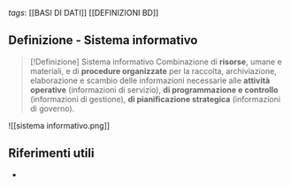 *tags*: [[BASI DI DATI]] [[DEFINIZIONI BD]]

## Definizione - Sistema informativo 

> [!Definizione] Sistema informativo
> Combinazione di **risorse**, umane e materiali, e di **procedure organizzate** per la raccolta, archiviazione, elaborazione e scambio delle informazioni necessarie alle **attività operative** (informazioni di servizio), **di programmazione e controllo** (informazioni di gestione), **di pianificazione strategica** (informazioni di governo).

![[sistema informativo.png]]
## Riferimenti utili

* 